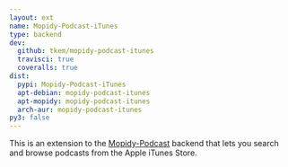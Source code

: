 ```yaml
---
layout: ext
name: Mopidy-Podcast-iTunes
type: backend
dev:
  github: tkem/mopidy-podcast-itunes
  travisci: true
  coveralls: true
dist:
  pypi: Mopidy-Podcast-iTunes
  apt-debian: mopidy-podcast-itunes
  apt-mopidy: mopidy-podcast-itunes
  arch-aur: mopidy-podcast-itunes
py3: false
---
```


This is an extension to the [Mopidy-Podcast](/ext/podcast/) backend that lets
you search and browse podcasts from the Apple iTunes Store.
